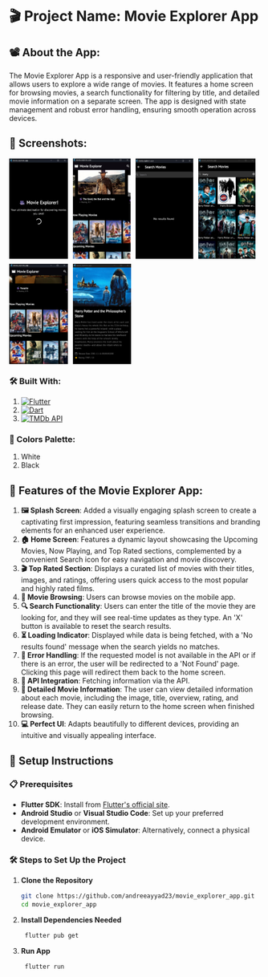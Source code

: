 # 🎬 Project Name: Movie Explorer App

## 📽️ About the App:
The Movie Explorer App is a responsive and user-friendly application that allows users to explore a wide range of movies. It features a home screen for browsing movies, a search functionality for filtering by title, and detailed movie information on a separate screen. The app is designed with state management and robust error handling, ensuring smooth operation across devices.

## 📸 Screenshots:
<div style="display: flex; flex-wrap: wrap; gap: 10px;">
    <img src="https://github.com/andreeayyad23/Movie_Explorer_App/blob/master/assets/Screenshot%202024-12-27%20140439.png?raw=true" alt="Screenshot 1" style="height: 200px; width: auto;">
    <img src="https://github.com/andreeayyad23/Movie_Explorer_App/blob/master/assets/Screenshot%202024-12-27%20135409.png?raw=true" alt="Screenshot 2" style="height: 200px; width: auto;">
    <img src="https://github.com/andreeayyad23/Movie_Explorer_App/blob/master/assets/Screenshot%202024-12-27%20135540.png?raw=true" alt="Screenshot 3" style="height: 200px; width: auto;">
    <img src="https://github.com/andreeayyad23/Movie_Explorer_App/blob/master/assets/Screenshot%202024-12-27%20135701.png?raw=true" alt="Screenshot 4" style="height: 200px; width: auto;">
    <img src="https://github.com/andreeayyad23/Movie_Explorer_App/blob/master/assets/MovieExplorer2.png?raw=true" alt="Movie Explorer 1" style="height: 200px; width: auto;">
    <img src="https://github.com/andreeayyad23/Movie_Explorer_App/blob/master/assets/MovieExplorer6.png?raw=true" alt="Movie Explorer 2" style="height: 200px; width: auto;">
</div>

### 🛠️ Built With:
1. [![Flutter](https://img.shields.io/badge/Flutter-v3.7.0-blue?logo=flutter)](https://flutter.dev/)
2. [![Dart](https://img.shields.io/badge/Dart-v2.19.0-blue?logo=dart)](https://dart.dev/)
3. [![TMDb API](https://img.shields.io/badge/TMDB-API-blue?logo=movie)](https://www.themoviedb.org/)

### 🎨 Colors Palette:
1. White
2. Black

## 🌟 Features of the Movie Explorer App:
1. **🖼️ Splash Screen**: Added a visually engaging splash screen to create a captivating first impression, featuring seamless transitions and branding elements for an enhanced user experience.
2. **🏠 Home Screen**: Features a dynamic layout showcasing the Upcoming Movies, Now Playing, and Top Rated sections, complemented by a convenient Search icon for easy navigation and movie discovery.
3. **🎬 Top Rated Section**: Displays a curated list of movies with their titles, images, and ratings, offering users quick access to the most popular and highly rated films.
4. **📱 Movie Browsing**: Users can browse movies on the mobile app.
5. **🔍 Search Functionality**: Users can enter the title of the movie they are looking for, and they will see real-time updates as they type. An 'X' button is available to reset the search results.
6. **⏳ Loading Indicator**: Displayed while data is being fetched, with a 'No results found' message when the search yields no matches.
7. **🚫 Error Handling**: If the requested model is not available in the API or if there is an error, the user will be redirected to a 'Not Found' page. Clicking this page will redirect them back to the home screen.
8. **📡 API Integration**: Fetching information via the API.
9. **📖 Detailed Movie Information**: The user can view detailed information about each movie, including the image, title, overview, rating, and release date. They can easily return to the home screen when finished browsing.
10. **💻 Perfect UI**: Adapts beautifully to different devices, providing an intuitive and visually appealing interface.

## 🚀 Setup Instructions

### 📋 Prerequisites
- **Flutter SDK**: Install from [Flutter's official site](https://flutter.dev/docs/get-started/install).
- **Android Studio** or **Visual Studio Code**: Set up your preferred development environment.
- **Android Emulator** or **iOS Simulator**: Alternatively, connect a physical device.

### 🛠️ Steps to Set Up the Project

1. **Clone the Repository**
   ```bash
   git clone https://github.com/andreeayyad23/movie_explorer_app.git
   cd movie_explorer_app

   
2. **Install Dependencies Needed**
   ```bash
    flutter pub get

3. **Run App**
   ```bash
    flutter run



